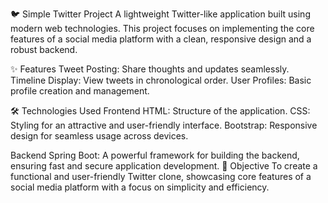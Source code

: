 🐦 Simple Twitter Project
A lightweight Twitter-like application built using modern web technologies. This project focuses on implementing the core features of a social media platform with a clean, responsive design and a robust backend.

✨ Features
Tweet Posting: Share thoughts and updates seamlessly.
Timeline Display: View tweets in chronological order.
User Profiles: Basic profile creation and management.

🛠️ Technologies Used
Frontend
HTML: Structure of the application.
CSS: Styling for an attractive and user-friendly interface.
Bootstrap: Responsive design for seamless usage across devices.

Backend
Spring Boot: A powerful framework for building the backend, ensuring fast and secure application development.
🎯 Objective
To create a functional and user-friendly Twitter clone, showcasing core features of a social media platform with a focus on simplicity and efficiency.
